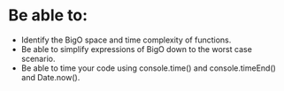 # Be able to:

- Identify the BigO space and time complexity of functions.
- Be able to simplify expressions of BigO down to the worst case scenario.
- Be able to time your code using console.time() and console.timeEnd() and Date.now().
